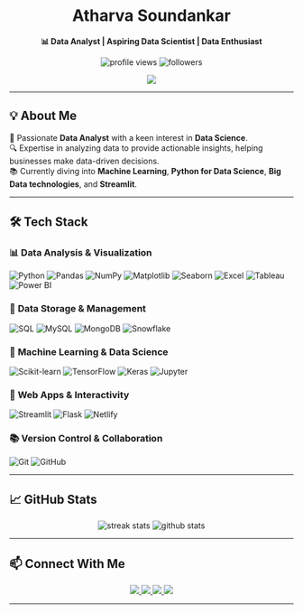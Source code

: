 <h1 align="center">Atharva Soundankar</h1>
<p align="center">
  <strong>📊 Data Analyst | Aspiring Data Scientist | Data Enthusiast</strong>
</p>

<p align="center">
  <img src="https://komarev.com/ghpvc/?username=mercydeez&label=Profile%20Views&color=0e75b6&style=flat" alt="profile views" />
  <img src="https://img.shields.io/github/followers/mercydeez?label=Followers&style=social" alt="followers" />
</p>

<p align="center">
  <img src="https://readme-typing-svg.herokuapp.com?size=26&color=4CAF50&center=true&vCenter=true&width=700&lines=Welcome+to+my+GitHub+profile!;Data+Analysis+%7C+ML+%7C+Power+BI+%7C+Python+%7C+Gen+AI;Let's+explore+data+and+innovate+together!" />
</p>

---

## 💡 About Me  
💼 Passionate **Data Analyst** with a keen interest in **Data Science**.  
🔍 Expertise in analyzing data to provide actionable insights, helping businesses make data-driven decisions.  
📚 Currently diving into **Machine Learning**, **Python for Data Science**, **Big Data technologies**, and **Streamlit**.

---

## 🛠 Tech Stack  

### 📊 **Data Analysis & Visualization**  
![Python](https://img.shields.io/badge/Python-3776AB?style=for-the-badge&logo=python&logoColor=white) ![Pandas](https://img.shields.io/badge/Pandas-150458?style=for-the-badge&logo=pandas&logoColor=white) ![NumPy](https://img.shields.io/badge/NumPy-013243?style=for-the-badge&logo=numpy&logoColor=white) ![Matplotlib](https://img.shields.io/badge/Matplotlib-003B57?style=for-the-badge&logo=matplotlib&logoColor=white) ![Seaborn](https://img.shields.io/badge/Seaborn-9E8C80?style=for-the-badge&logo=seaborn&logoColor=white) ![Excel](https://img.shields.io/badge/Excel-217346?style=for-the-badge&logo=microsoft-excel&logoColor=white) ![Tableau](https://img.shields.io/badge/Tableau-E97627?style=for-the-badge&logo=tableau&logoColor=white) ![Power BI](https://img.shields.io/badge/Power%20BI-1070CA?style=for-the-badge&logo=powerbi&logoColor=white)

### 💾 **Data Storage & Management**  
![SQL](https://img.shields.io/badge/SQL-4479A1?style=for-the-badge&logo=sqlite&logoColor=white) ![MySQL](https://img.shields.io/badge/MySQL-4479A1?style=for-the-badge&logo=mysql&logoColor=white) ![MongoDB](https://img.shields.io/badge/MongoDB-47A248?style=for-the-badge&logo=mongodb&logoColor=white) ![Snowflake](https://img.shields.io/badge/Snowflake-00A9E0?style=for-the-badge&logo=snowflake&logoColor=white)

### 🧠 **Machine Learning & Data Science**  
![Scikit-learn](https://img.shields.io/badge/Scikit_learn-F7931E?style=for-the-badge&logo=scikit-learn&logoColor=white) ![TensorFlow](https://img.shields.io/badge/TensorFlow-FF6F00?style=for-the-badge&logo=tensorflow&logoColor=white) ![Keras](https://img.shields.io/badge/Keras-D00000?style=for-the-badge&logo=keras&logoColor=white) ![Jupyter](https://img.shields.io/badge/Jupyter-F37626?style=for-the-badge&logo=jupyter&logoColor=white)

### 🚀 **Web Apps & Interactivity**  
![Streamlit](https://img.shields.io/badge/Streamlit-FF4B4B?style=for-the-badge&logo=streamlit&logoColor=white) ![Flask](https://img.shields.io/badge/Flask-000000?style=for-the-badge&logo=flask&logoColor=white) ![Netlify](https://img.shields.io/badge/Netlify-00C7B7?style=for-the-badge&logo=netlify&logoColor=white)

### 📚 **Version Control & Collaboration**  
![Git](https://img.shields.io/badge/Git-F05032?style=for-the-badge&logo=git&logoColor=white) ![GitHub](https://img.shields.io/badge/GitHub-181717?style=for-the-badge&logo=github&logoColor=white)

---

## 📈 GitHub Stats  
<p align="center">
  <img src="https://github-readme-streak-stats.herokuapp.com/?user=mercydeez&theme=tokyonight" alt="streak stats" />
  <img src="https://github-readme-stats.vercel.app/api?username=mercydeez&show_icons=true&theme=tokyonight" alt="github stats" />
</p>

---

## 📫 Connect With Me  

<p align="center">
  <a href="https://www.linkedin.com/in/atharva-soundankar/" target="_blank" rel="noopener noreferrer">
    <img src="https://img.shields.io/badge/-LinkedIn-0A66C2?style=for-the-badge&logo=linkedin&logoColor=white">
  </a>
  <a href="https://x.com/Atharva3895" target="_blank" rel="noopener noreferrer">
    <img src="https://img.shields.io/badge/-Twitter-1D9BF0?style=for-the-badge&logo=twitter&logoColor=white">
  </a>
  <a href="mailto:atharva3895@gmail.com">
    <img src="https://img.shields.io/badge/-Email-EA4335?style=for-the-badge&logo=gmail&logoColor=white">
  </a>
  <a href="https://asoundankar.netlify.app/" target="_blank" rel="noopener noreferrer">
    <img src="https://img.shields.io/badge/-Portfolio-00C7B7?style=for-the-badge&logo=netlify&logoColor=white">
  </a>
</p>


---

